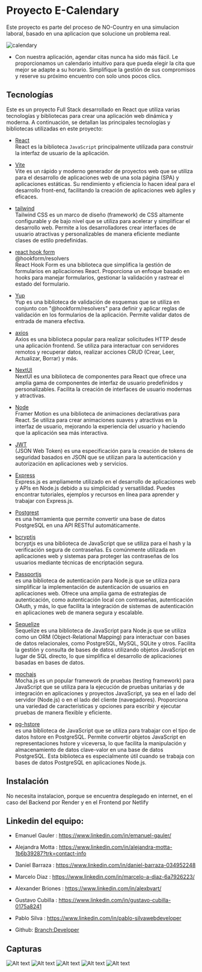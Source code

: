 # Proyecto E-Calendary
Este proyecto es parte del proceso de NO-Country en una simulacion laboral, basado en una aplicacion que solucione un problema real.

![calendary](./src/assets/cale.jpeg)
* Con nuestra aplicación, agendar citas nunca ha sido más fácil. Le proporcionamos un calendario intuitivo para que pueda elegir la cita que mejor se adapte a su horario. Simplifique la gestión de sus compromisos y reserve su próximo encuentro con solo unos pocos clics.

## Tecnologías
Este es un proyecto Full Stack desarrollado en React que utiliza varias tecnologías y bibliotecas para crear una aplicación web dinámica y moderna. A continuación, se detallan las principales tecnologías y bibliotecas utilizadas en este proyecto:

* [React](https://es.react.dev/) \
React es la biblioteca `JavaScript` principalmente utilizada para construir la interfaz de usuario de la aplicación.

* [Vite](https://vitejs.dev/) \
 Vite es un rápido y moderno generador de proyectos web que se utiliza para el desarrollo de aplicaciones web de una sola página (SPA) y aplicaciones estáticas. Su rendimiento y eficiencia lo hacen ideal para el desarrollo front-end, facilitando la creación de aplicaciones web ágiles y eficaces.


* [tailwind](https://tailwindcss.com/) \
Tailwind CSS es un marco de diseño (framework) de CSS altamente configurable y de bajo nivel que se utiliza para acelerar y simplificar el desarrollo web. Permite a los desarrolladores crear interfaces de usuario atractivas y personalizables de manera eficiente mediante clases de estilo predefinidas.


* [ react hook form](https://react-hook-form.com/) \
@hookform/resolvers\
React Hook Form es una biblioteca que simplifica la gestión de formularios en aplicaciones React. Proporciona un enfoque basado en hooks para manejar formularios, gestionar la validación y rastrear el estado del formulario.

* [Yup](https://github.com/jquense/yup) \
Yup es una biblioteca de validación de esquemas que se utiliza en conjunto con "@hookform/resolvers" para definir y aplicar reglas de validación en los formularios de la aplicación. Permite validar datos de entrada de manera efectiva.

* [axios](https://axios-http.com/) \
Axios es una biblioteca popular para realizar solicitudes HTTP desde una aplicación frontend. Se utiliza para interactuar con servidores remotos y recuperar datos, realizar acciones CRUD (Crear, Leer, Actualizar, Borrar) y más.

* [NextUI](https://nextui.org/docs/getting-started) \
NextUI es una biblioteca de componentes para React que ofrece una amplia gama de componentes de interfaz de usuario predefinidos y personalizables. Facilita la creación de interfaces de usuario modernas y atractivas.

* [Node](https://www.framer.com/api/motion/) \
Framer Motion es una biblioteca de animaciones declarativas para React. Se utiliza para crear animaciones suaves y atractivas en la interfaz de usuario, mejorando la experiencia del usuario y haciendo que la aplicación sea más interactiva.

* [JWT](https://jwt.io/) \
(JSON Web Token) es una especificación para la creación de tokens de seguridad basados en JSON que se utilizan para la autenticación y autorización en aplicaciones web y servicios.

* [Express](https://expressjs.com/) \
Express.js es ampliamente utilizado en el desarrollo de aplicaciones web y APIs en Node.js debido a su simplicidad y versatilidad. Puedes encontrar tutoriales, ejemplos y recursos en línea para aprender y trabajar con Express.js.

* [Postgrest](https://github.com/PostgREST/postgrest) \
es una herramienta que permite convertir una base de datos PostgreSQL en una API RESTful automáticamente. 

* [bcryptjs](https://www.npmjs.com/package/bcryptjs) \
bcryptjs es una biblioteca de JavaScript que se utiliza para el hash y la verificación segura de contraseñas. Es comúnmente utilizada en aplicaciones web y sistemas para proteger las contraseñas de los usuarios mediante técnicas de encriptación segura.

* [Passportjs](https://www.npmjs.com/package/passport) \
es una biblioteca de autenticación para Node.js que se utiliza para simplificar la implementación de autenticación de usuarios en aplicaciones web. Ofrece una amplia gama de estrategias de autenticación, como autenticación local con contraseñas, autenticación OAuth, y más, lo que facilita la integración de sistemas de autenticación en aplicaciones web de manera segura y escalable.

* [Sequelize](https://sequelize.org/) \
Sequelize es una biblioteca de JavaScript para Node.js que se utiliza como un ORM (Object-Relational Mapping) para interactuar con bases de datos relacionales, como PostgreSQL, MySQL, SQLite y otros. Facilita la gestión y consulta de bases de datos utilizando objetos JavaScript en lugar de SQL directo, lo que simplifica el desarrollo de aplicaciones basadas en bases de datos.

* [mochajs](https://www.npmjs.com/package/mocha) \
Mocha.js es un popular framework de pruebas (testing framework) para JavaScript que se utiliza para la ejecución de pruebas unitarias y de integración en aplicaciones y proyectos JavaScript, ya sea en el lado del servidor (Node.js) o en el lado del cliente (navegadores). Proporciona una variedad de características y opciones para escribir y ejecutar pruebas de manera flexible y eficiente.

* [pg-hstore](https://www.npmjs.com/package/pg-hstore) \
es una biblioteca de JavaScript que se utiliza para trabajar con el tipo de datos hstore en PostgreSQL. Permite convertir objetos JavaScript en representaciones hstore y viceversa, lo que facilita la manipulación y almacenamiento de datos clave-valor en una base de datos PostgreSQL. Esta biblioteca es especialmente útil cuando se trabaja con bases de datos PostgreSQL en aplicaciones Node.js.


## Instalación
No necesita instalacion, porque se encuentra desplegado en internet, en el caso del Backend por Render y en el Frontend por Netlify




## Linkedin del equipo:

* Emanuel Gauler : https://www.linkedin.com/in/emanuel-gauler/
* Alejandra Motta : https://www.linkedin.com/in/alejandra-motta-1b6b39287?trk=contact-info
* Daniel Barraza : https://www.linkedin.com/in/daniel-barraza-034952248
* Marcelo Diaz : https://www.linkedin.com/in/marcelo-a-diaz-6a7926223/
* Alexander Briones : https://www.linkedin.com/in/alexbvart/
* Gustavo Cubilla : https://www.linkedin.com/in/gustavo-cubilla-0175a8241
* Pablo Silva : https://www.linkedin.com/in/pablo-silvawebdeveloper 

* Github: [Branch:Developer](https://github.com/No-Country/c13-15-n-node-react)


## Capturas

![Alt text](src/assets/Imagen1.jpg)
![Alt text](src/assets/Imagen2.jpg)
![Alt text](src/assets/Imagen3.jpg)
![Alt text](src/assets/Imagen4.jpg)
![Alt text](src/assets/Imagen5.jpg)